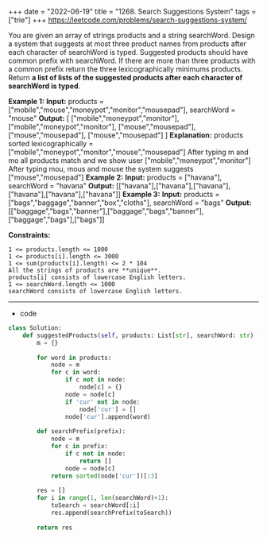+++ 
date = "2022-06-19"
title = "1268. Search Suggestions System"
tags = ["trie"]
+++
https://leetcode.com/problems/search-suggestions-system/

You are given an array of strings products and a string searchWord.
Design a system that suggests at most three product names from products after each character of searchWord is typed. Suggested products should have common prefix with searchWord. If there are more than three products with a common prefix return the three lexicographically minimums products.
Return __a list of lists of the suggested products after each character of __searchWord__ is typed__.
 
**Example 1:**
**Input:** products = ["mobile","mouse","moneypot","monitor","mousepad"], searchWord = "mouse" **Output:** [ ["mobile","moneypot","monitor"], ["mobile","moneypot","monitor"], ["mouse","mousepad"], ["mouse","mousepad"], ["mouse","mousepad"] ] **Explanation:** products sorted lexicographically = ["mobile","moneypot","monitor","mouse","mousepad"] After typing m and mo all products match and we show user ["mobile","moneypot","monitor"] After typing mou, mous and mouse the system suggests ["mouse","mousepad"] 
**Example 2:**
**Input:** products = ["havana"], searchWord = "havana" **Output:** [["havana"],["havana"],["havana"],["havana"],["havana"],["havana"]] 
**Example 3:**
**Input:** products = ["bags","baggage","banner","box","cloths"], searchWord = "bags" **Output:** [["baggage","bags","banner"],["baggage","bags","banner"],["baggage","bags"],["bags"]] 
 
**Constraints:**
 	
	1 <= products.length <= 1000 	
	1 <= products[i].length <= 3000 	
	1 <= sum(products[i].length) <= 2 * 104 	
	All the strings of products are **unique**. 	
	products[i] consists of lowercase English letters. 	
	1 <= searchWord.length <= 1000 	
	searchWord consists of lowercase English letters.

---
- code
```py
class Solution:
    def suggestedProducts(self, products: List[str], searchWord: str) -> List[List[str]]:
        m = {}
        
        for word in products:
            node = m
            for c in word:
                if c not in node:
                    node[c] = {}
                node = node[c]
                if 'cur' not in node:
                    node['cur'] = []
                node['cur'].append(word)
                
        def searchPrefix(prefix):
            node = m
            for c in prefix:
                if c not in node:
                    return []
                node = node[c]
            return sorted(node['cur'])[:3]
        
        res = []
        for i in range(1, len(searchWord)+1):
            toSearch = searchWord[:i]
            res.append(searchPrefix(toSearch))
            
        return res
```
